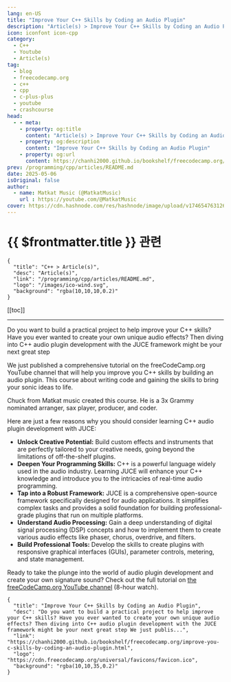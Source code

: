 ```yaml
---
lang: en-US
title: "Improve Your C++ Skills by Coding an Audio Plugin"
description: "Article(s) > Improve Your C++ Skills by Coding an Audio Plugin"
icon: iconfont icon-cpp
category:
  - C++
  - Youtube
  - Article(s)
tag:
  - blog
  - freecodecamp.org
  - c++
  - cpp
  - c-plus-plus
  - youtube
  - crashcourse
head:
  - - meta:
    - property: og:title
      content: "Article(s) > Improve Your C++ Skills by Coding an Audio Plugin"
    - property: og:description
      content: "Improve Your C++ Skills by Coding an Audio Plugin"
    - property: og:url
      content: https://chanhi2000.github.io/bookshelf/freecodecamp.org/improve-you-c-skills-by-coding-an-audio-plugin.html
prev: /programming/cpp/articles/README.md
date: 2025-05-06
isOriginal: false
author:
  - name: Matkat Music (@MatkatMusic)
    url : https://youtube.com/@MatkatMusic
cover: https://cdn.hashnode.com/res/hashnode/image/upload/v1746547631263/2f0d40a4-1e84-4109-b102-1b99a3d7b96f.png
---
```


# {{ $frontmatter.title }} 관련

```component VPCard
{
  "title": "C++ > Article(s)",
  "desc": "Article(s)",
  "link": "/programming/cpp/articles/README.md",
  "logo": "/images/ico-wind.svg",
  "background": "rgba(10,10,10,0.2)"
}
```

[[toc]]

---

<SiteInfo
  name="Improve Your C++ Skills by Coding an Audio Plugin"
  desc="Do you want to build a practical project to help improve your C++ skills? Have you ever wanted to create your own unique audio effects? Then diving into C++ audio plugin development with the JUCE framework might be your next great step We just publis..."
  url="https://freecodecamp.org/news/improve-you-c-skills-by-coding-an-audio-plugin"
  logo="https://cdn.freecodecamp.org/universal/favicons/favicon.ico"
  preview="https://cdn.hashnode.com/res/hashnode/image/upload/v1746547631263/2f0d40a4-1e84-4109-b102-1b99a3d7b96f.png"/>

Do you want to build a practical project to help improve your C++ skills? Have you ever wanted to create your own unique audio effects? Then diving into C++ audio plugin development with the JUCE framework might be your next great step

We just published a comprehensive tutorial on the freeCodeCamp.org YouTube channel that will help you improve you C++ skills by building an audio plugin. This course about writing code and gaining the skills to bring your sonic ideas to life.

Chuck from Matkat music created this course. He is a 3x Grammy nominated arranger, sax player, producer, and coder.

Here are just a few reasons why you should consider learning C++ audio plugin development with JUCE:

- **Unlock Creative Potential:** Build custom effects and instruments that are perfectly tailored to your creative needs, going beyond the limitations of off-the-shelf plugins.
- **Deepen Your Programming Skills:** C++ is a powerful language widely used in the audio industry. Learning JUCE will enhance your C++ knowledge and introduce you to the intricacies of real-time audio programming.
- **Tap into a Robust Framework:** JUCE is a comprehensive open-source framework specifically designed for audio applications. It simplifies complex tasks and provides a solid foundation for building professional-grade plugins that run on multiple platforms.
- **Understand Audio Processing:** Gain a deep understanding of digital signal processing (DSP) concepts and how to implement them to create various audio effects like phaser, chorus, overdrive, and filters.
- **Build Professional Tools:** Develop the skills to create plugins with responsive graphical interfaces (GUIs), parameter controls, metering, and state management.

Ready to take the plunge into the world of audio plugin development and create your own signature sound? Check out the full tutorial on [<FontIcon icon="fa-brands fa-youtbe"/>the freeCodeCamp.org YouTube channel](https://youtu.be/G4A5T3y5bJM) (8-hour watch).

<VidStack src="youtube/G4A5T3y5bJM" />

<!-- TODO: add ARTICLE CARD -->
```component VPCard
{
  "title": "Improve Your C++ Skills by Coding an Audio Plugin",
  "desc": "Do you want to build a practical project to help improve your C++ skills? Have you ever wanted to create your own unique audio effects? Then diving into C++ audio plugin development with the JUCE framework might be your next great step We just publis...",
  "link": "https://chanhi2000.github.io/bookshelf/freecodecamp.org/improve-you-c-skills-by-coding-an-audio-plugin.html",
  "logo": "https://cdn.freecodecamp.org/universal/favicons/favicon.ico",
  "background": "rgba(10,10,35,0.2)"
}
```
